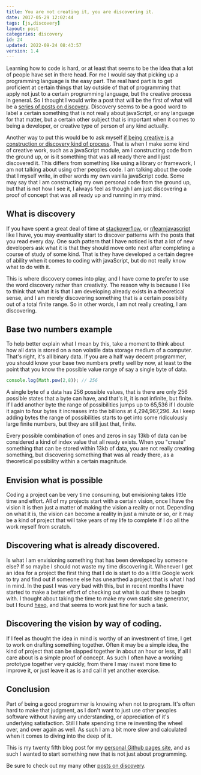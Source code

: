 ```yaml
---
title: You are not creating it, you are discovering it.
date: 2017-05-29 12:02:44
tags: [js,discovery]
layout: post
categories: discovery
id: 24
updated: 2022-09-24 08:43:57
version: 1.4
---
```


Learning how to code is hard, or at least that seems to be the idea that a lot of people have set in there head. For me I would say that picking up a programming language is the easy part. The real hard part is to get proficient at certain things that lay outside of that of programming that apply not just to a certain programming language, but the creative process in general. So I thought I would write a post that will be the first of what will be a [series of posts on discovery](/categories/discovery/). Discovery seems to be a good word to label a certain something that is not really about javaScript, or any language for that matter, but a certain other subject that is important when it comes to being a developer, or creative type of person of any kind actually.

Another way to put this would be to ask myself [if being creative is a construction or discovery kind of process](https://clearthinking.co/is-creativity-a-discovery-process-or-a-construction-process/). That is when I make some kind of creative work, such as a javaScript module, am I constructing code from the ground up, or is it something that was all ready there and I just discovered it. This differs from something like using a library or framework, I am not talking about using other peoples code. I am talking about the code that I myself write, in other words my own vanilla javaScript code. Some may say that I am constructing my own personal code from the ground up, but that is not how I see it, I always feel as though I am just discovering a proof of concept that was all ready up and running in my mind.

<!-- more -->

## What is discovery

If you have spent a great deal of time at [stackoverflow](https://stackoverflow.com/questions/tagged/javascript), or [r/learnjavascript](https://www.reddit.com/r/learnjavascript/) like I have, you may eventuality start to discover patterns with the posts that you read every day. One such pattern that I have noticed is that a lot of new developers ask what it is that they should move onto next after completing a course of study of some kind. That is they have developed a certain degree of ability when it comes to coding with javaScript, but do not really know what to do with it.

This is where discovery comes into play, and I have come to prefer to use the word discovery rather than creativity. The reason why is because I like to think that what it is that I am developing already exists in a theoretical sense, and I am merely discovering something that is a certain possibility out of a total finite range. So in other words, I am not really creating, I am discovering.

## Base two numbers example

To help better explain what I mean by this, take a moment to think about how all data is stored on a non volatile data storage medium of a computer. That's right, it's all binary data. If you are a half way decent programmer, you should know your base two numbers pretty well by now, at least to the point that you know the possible value range of say a single byte of data.

```js
console.log(Math.pow(2,8)); // 256
```

A single byte of a data has 256 possible values, that is there are only 256 possible states that a byte can have, and that's it, it is not infinite, but finite. If I add another byte the range of possibilities jumps up to 65,536 if I double it again to four bytes it increases into the billions at 4,294,967,296. As I keep adding bytes the range of possibilities starts to get into some ridiculously large finite numbers, but they are still just that, finite. 

Every possible combination of ones and zeros in say 13kb of data can be considered a kind of index value that all ready exists. When you "create" something that can be stored within 13kb of data, you are not really creating something, but discovering something that was all ready there, as a theoretical possibility within a certain magnitude.

## Envision what is possible

Coding a project can be very time consuming, but envisioning takes little time and effort. All of my projects start with a certain vision, once I have the vision it is then just a matter of making the vision a reality or not. Depending on what it is, the vision can become a reality in just a minute or so, or it may be a kind of project that will take years of my life to complete if I do all the work myself from scratch.

## Discovering what is already discovered.

Is what I am envisioning something that has been developed by someone else? If so maybe I should not waste my time discovering it. Whenever I get an idea for a project the first thing that I do is start to do a little Google work to try and find out if someone else has unearthed a project that is what I had in mind. In the past I was very bad with this, but in recent months I have started to make a better effort of checking out what is out there to begin with. I thought about taking the time to make my own static site generator, but I found [hexo](https://hexo.io/), and that seems to work just fine for such a task.

## Discovering the vision by way of coding.

If I feel as thought the idea in mind is worthy of an investment of time, I get to work on drafting something together. Often it may be a simple idea, the kind of project that can be slapped together in about an hour or less, if all I care about is a simple proof of concept. As such I often have a working prototype together very quickly, from there I may invest more time to improve it, or just leave it as is and call it yet another exercise.

## Conclusion

Part of being a good programmer is knowing when not to program. It's often hard to make that judgment, as I don't want to just use other peoples software without having any understanding, or appreciation of it's underlying satisfaction. Still I hate spending time re inventing the wheel over, and over again as well. As such I am a bit more slow and calculated when it comes to diving into the deep of it.

This is my twenty fifth blog post for my [personal Github pages site](https://dustinpfister.github.io/), and as such I wanted to start something new that is not just about programming.

Be sure to check out my many other [posts on discovery](/categories/discovery/).

<!-- Playing with my new toy -->
<!-- edit 09/24/2022 : commented this out as I am planning a new alternative to this -->
<!--
<script>

(function() {

  var str = '',
    colors = [undefined, 'rgba(255,255,255,.4)'],
    then = new Date(1983,3,6,10,5),
    setStr = function() {

      var now = new Date(),
        t = now - then;

      str = t.toString(2);

    };

  setStr();

  Matrix.w = Math.ceil(Math.sqrt(str.length));
  Matrix.tickRate = 50;
  Matrix.setup();
  Matrix.forPoint = function() {

    this.color = undefined;

    this.color = colors[str[this.i]];

  };

  var loop = function() {

    setTimeout(loop, 50);

    Matrix.w = Math.ceil(Math.sqrt(str.length));
    Matrix.setup();
	Matrix.update();
    setStr();

  };

  loop();

}());

</script>
-->

<!--

## Michelangelo

I have caught wind of a quote my [Michelangelo Buonarroti](https://en.wikipedia.org/wiki/Michelangelo), that states "Every block of stone has a statue inside it and it is the task of the sculptor to discover it". He would imagine the statue of David in the stone, and free him from it.

-->
